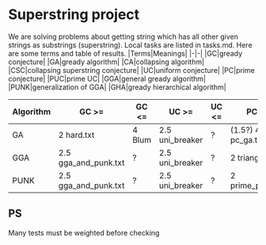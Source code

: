 # Superstring project
We are solving problems about getting string which has all other given strings as substrings (superstring). Local tasks are listed in tasks.md. Here are some terms and table of results.
|Terms|Meanings|
|-|-|
|GC|gready conjecture|
|GA|gready algorithm|
|CA|collapsing algorithm|
|CSC|collapsing superstring conjecture|
|UC|uniform conjecture|
|PC|prime conjecture|
|PUC|prime UC|
|GGA|general gready algorithm|
|PUNK|generalization of GGA|
|GHA|gready hierarchical algorithm|

|Algorithm|GC >=|GC <=|UC >=|UC <=|PC >=|PC <=|PUC >=|PUC <=|
|-|-|-|-|-|-|-|-|-|
|GA|2 hard.txt|4 Blum|2.5 uni_breaker|?|(1.5?) 4/3 pc_ga.txt|4 Blum|2 pu.txt|?|
|GGA|2.5 gga_and_punk.txt|?|2.5 uni_breaker|?|2 triangle.txt|?|2 pu.txt|?|
|PUNK|2.5 gga_and_punk.txt|?|2.5 uni_breaker|?|2 prime_punk.txt|?|2 pu.txt|?|

## PS
Many tests must be weighted before checking
